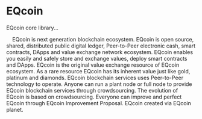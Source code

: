# EQcoin
EQcoin core library...
<p>
&nbsp;&nbsp;&nbsp;&nbsp;EQcoin is next generation blockchain ecosystem. EQcoin is open source, shared, distributed public digital ledger, Peer-to-Peer electronic cash, smart contracts, DApps and value exchange network ecosystem. EQcoin enables you easily and safely store and exchange values, deploy smart contracts and DApps. EQcoin is the original value exchange resource of EQcoin ecosystem. As a rare resource EQcoin has its inherent value just like gold, platinum and diamonds. EQcoin blockchain services uses Peer-to-Peer technology to operate. Anyone can run a plant node or full node to provide EQcoin blockchain services through crowdsourcing. The evolution of EQcoin is based on crowdsourcing. Everyone can improve and perfect EQcoin through EQcoin Improvement Proposal. EQcoin created via EQcoin planet.
